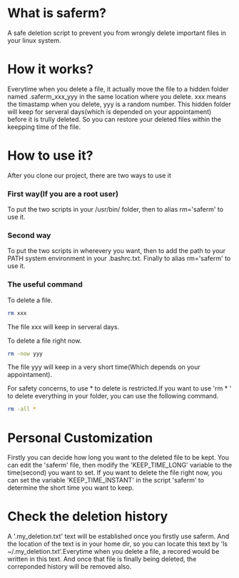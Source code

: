 # What is saferm?
A safe deletion script to prevent you from wrongly delete important files in your linux system.
# How it works?
Everytime when you delete a file, it actually move the file to a hidden folder named .saferm_xxx_yyy in the same location where you delete. xxx means the timastamp when you delete, yyy is a random number. This hidden folder will keep for serveral days(which is depended on your appointament) before it is trully deleted. So you can restore your deleted files within the keepping time of the file.
# How to use it?
After you clone our project, there are two ways to use it
### First way(If you are a root user)
To put the two scripts in your /usr/bin/ folder, then to alias rm='saferm' to use it.
### Second way
To put the two scripts in wherevery you want, then to add the path to your PATH system environment in your .bashrc.txt. Finally to alias rm='saferm' to use it.
### The useful command
To delete a file.
```bash
rm xxx
```
The file xxx will keep in serveral days.

To delete a file right now.
```bash
rm -now yyy
```
The file yyy will keep in a very short time(Which depends on your appointament).

For safety concerns, to use * to delete is restricted.If you want to use 'rm * ' to delete everything in your folder, you can use the following command.
```bash
rm -all *
```

# Personal Customization
Firstly you can decide how long you want to the deleted file to be kept. You can edit the 'saferm' file, then modify the 'KEEP_TIME_LONG' variable to the time(second) you want to set.
If you want to delete the file right now, you can set the variable 'KEEP_TIME_INSTANT' in the script 'saferm' to determine the short time you want to keep.

# Check the deletion history
A '.my_deletion.txt' text will be established once you firstly use saferm. And the location of the text is in your home dir, so you can locate this text by 'ls ~/.my_deletion.txt'.Everytime when you delete a file, a recored would be written in this text. And once that file is finally being deleted, the correponded history will be removed also.



















